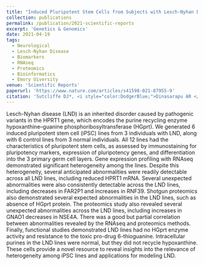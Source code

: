 ```yaml
---
title: "Induced Pluripotent Stem Cells from Subjects with Lesch-Nyhan Disease."
collection: publications
permalink: /publication/2021-scientific-reports
excerpt: 'Genetics & Genomics'
date: 2021-04-19
tags:
  - Neurological
  - Lesch-Nyhan Disease
  - Biomarkers
  - RNAseq
  - Proteomics
  - Bioinformatics
  - Emory Uiversity
venue: 'Scientific Reports'
paperurl: 'https://www.nature.com/articles/s41598-021-87955-9'  
citation: 'Sutcliffe DJ*, <i style="color:DodgerBlue;">Dinasarapu AR </i>*, Visser JE, Hoed JD, Seifar F, Joshi P, Ceballos-Picot I, Sardar T, Hess EJ, Sun YV, Wen Z, Zwick ME, Jinnah HA (2021) Induced Pluripotent Stem Cells from Subjects with Lesch-Nyhan Disease&quot; <i>Scientific Reports </i> 11, 8523 (2021)'  
---
```

Lesch-Nyhan disease (LND) is an inherited disorder caused by pathogenic variants in the HPRT1 gene, which encodes the purine recycling enzyme hypoxanthine–guanine phosphoribosyltransferase (HGprt). We generated 6 induced pluripotent stem cell (iPSC) lines from 3 individuals with LND, along with 6 control lines from 3 normal individuals. All 12 lines had the characteristics of pluripotent stem cells, as assessed by immunostaining for pluripotency markers, expression of pluripotency genes, and differentiation into the 3 primary germ cell layers. Gene expression profiling with RNAseq demonstrated significant heterogeneity among the lines. Despite this heterogeneity, several anticipated abnormalities were readily detectable across all LND lines, including reduced HPRT1 mRNA. Several unexpected abnormalities were also consistently detectable across the LND lines, including decreases in FAR2P1 and increases in RNF39. Shotgun proteomics also demonstrated several expected abnormalities in the LND lines, such as absence of HGprt protein. The proteomics study also revealed several unexpected abnormalities across the LND lines, including increases in GNAO1 decreases in NSE4A. There was a good but partial correlation between abnormalities revealed by the RNAseq and proteomics methods. Finally, functional studies demonstrated LND lines had no HGprt enzyme activity and resistance to the toxic pro-drug 6-thioguanine. Intracellular purines in the LND lines were normal, but they did not recycle hypoxanthine. These cells provide a novel resource to reveal insights into the relevance of heterogeneity among iPSC lines and applications for modeling LND.  

